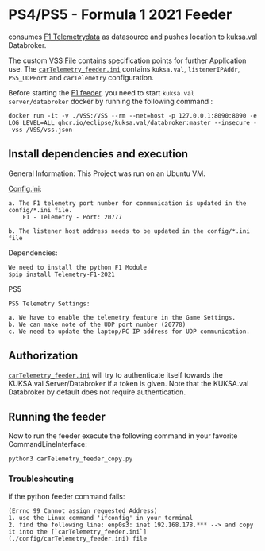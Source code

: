 # PS4/PS5 - Formula 1 2021 Feeder
consumes [F1 Telemetrydata](https://www.ea.com/able/resources/f1-2021/ps4/telemetry) as datasource and pushes location to kuksa.val Databroker.

The custom [VSS File](./VSS/vss.json) contains specification points for further Application use.
The [`carTelemetry_feeder.ini`](./config/carTelemetry_feeder.ini)  contains `kuksa.val`, `listenerIPAddr`, `PS5_UDPPort` and `carTelemetry` configuration.

Before starting the [F1 feeder](./carTelemetry_feeder.py), you need to start `kuksa.val server/databroker` docker by running the following command :
```
docker run -it -v ./VSS:/VSS --rm --net=host -p 127.0.0.1:8090:8090 -e LOG_LEVEL=ALL ghcr.io/eclipse/kuksa.val/databroker:master --insecure --vss /VSS/vss.json
```
## Install dependencies and execution

General Information: This Project was run on an Ubuntu VM.

[Config.ini](./config/carTelemetry_feeder.ini):
```
a. The F1 telemetry port number for communication is updated in the config/*.ini file.
	F1 - Telemetry - Port: 20777
	
b. The listener host address needs to be updated in the config/*.ini file
```

Dependencies:
```
We need to install the python F1 Module
$pip install Telemetry-F1-2021
```

PS5
```
PS5 Telemetry Settings:

a. We have to enable the telemetry feature in the Game Settings.
b. We can make note of the UDP port number (20778)
c. We need to update the laptop/PC IP address for UDP communication.

```

## Authorization

[`carTelemetry_feeder.ini`](./config/carTelemetry_feeder.ini) will try to authenticate itself towards the KUKSA.val Server/Databroker if a token is given.
Note that the KUKSA.val Databroker by default does not require authentication.

## Running the feeder

Now to run the feeder execute the following command in your favorite CommandLineInterface:
```
python3 carTelemetry_feeder_copy.py
```

### Troubleshouting
if the python feeder command fails:
```
(Errno 99 Cannot assign requested Address) 
1. use the Linux command 'ifconfig' in your terminal
2. find the following line: enp0s3: inet 192.168.178.*** --> and copy it into the [`carTelemetry_feeder.ini`](./config/carTelemetry_feeder.ini) file
```
